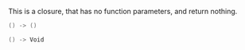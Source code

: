 

This is a closure, that has no function parameters, and return nothing.

```swift
() -> ()

() -> Void

```
